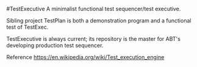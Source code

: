 #TestExecutive
A minimalist functional test sequencer/test executive.

Sibling project TestPlan is both a demonstration program and a functional test of TestExec.

TestExecutive is always current; its repository is the master for ABT's developing production test sequencer.

Reference https://en.wikipedia.org/wiki/Test_execution_engine

